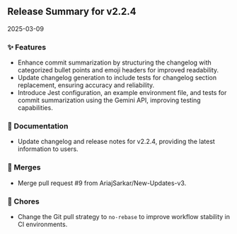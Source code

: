 ## Release Summary for v2.2.4
2025-03-09

### ✨ Features
-   Enhance commit summarization by structuring the changelog with categorized bullet points and emoji headers for improved readability.
-   Update changelog generation to include tests for changelog section replacement, ensuring accuracy and reliability.
-   Introduce Jest configuration, an example environment file, and tests for commit summarization using the Gemini API, improving testing capabilities.

### 📝 Documentation
-   Update changelog and release notes for v2.2.4, providing the latest information to users.

### 🔀 Merges
-   Merge pull request #9 from AriajSarkar/New-Updates-v3.

### 🧹 Chores
-   Change the Git pull strategy to `no-rebase` to improve workflow stability in CI environments.
